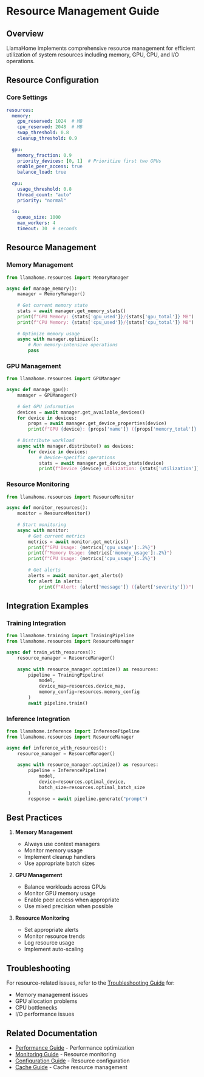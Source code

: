 # Resource Management Guide

## 

## Overview

LlamaHome implements comprehensive resource management for efficient utilization of system resources including memory, GPU, CPU, and I/O operations.

## Resource Configuration

### Core Settings
```yaml
resources:
  memory:
    gpu_reserved: 1024  # MB
    cpu_reserved: 2048  # MB
    swap_threshold: 0.8
    cleanup_threshold: 0.9
  
  gpu:
    memory_fraction: 0.9
    priority_devices: [0, 1]  # Prioritize first two GPUs
    enable_peer_access: true
    balance_load: true
  
  cpu:
    usage_threshold: 0.8
    thread_count: "auto"
    priority: "normal"
  
  io:
    queue_size: 1000
    max_workers: 4
    timeout: 30  # seconds
```

## Resource Management

### Memory Management
```python
from llamahome.resources import MemoryManager

async def manage_memory():
    manager = MemoryManager()
    
    # Get current memory state
    stats = await manager.get_memory_stats()
    print(f"GPU Memory: {stats['gpu_used']}/{stats['gpu_total']} MB")
    print(f"CPU Memory: {stats['cpu_used']}/{stats['cpu_total']} MB")
    
    # Optimize memory usage
    async with manager.optimize():
        # Run memory-intensive operations
        pass
```

### GPU Management
```python
from llamahome.resources import GPUManager

async def manage_gpu():
    manager = GPUManager()
    
    # Get GPU information
    devices = await manager.get_available_devices()
    for device in devices:
        props = await manager.get_device_properties(device)
        print(f"GPU {device}: {props['name']} ({props['memory_total']} MB)")
    
    # Distribute workload
    async with manager.distribute() as devices:
        for device in devices:
            # Device-specific operations
            stats = await manager.get_device_stats(device)
            print(f"Device {device} utilization: {stats['utilization']}%")
```

### Resource Monitoring
```python
from llamahome.resources import ResourceMonitor

async def monitor_resources():
    monitor = ResourceMonitor()
    
    # Start monitoring
    async with monitor:
        # Get current metrics
        metrics = await monitor.get_metrics()
        print(f"GPU Usage: {metrics['gpu_usage']:.2%}")
        print(f"Memory Usage: {metrics['memory_usage']:.2%}")
        print(f"CPU Usage: {metrics['cpu_usage']:.2%}")
        
        # Get alerts
        alerts = await monitor.get_alerts()
        for alert in alerts:
            print(f"Alert: {alert['message']} ({alert['severity']})")
```

## Integration Examples

### Training Integration
```python
from llamahome.training import TrainingPipeline
from llamahome.resources import ResourceManager

async def train_with_resources():
    resource_manager = ResourceManager()
    
    async with resource_manager.optimize() as resources:
        pipeline = TrainingPipeline(
            model,
            device_map=resources.device_map,
            memory_config=resources.memory_config
        )
        await pipeline.train()
```

### Inference Integration
```python
from llamahome.inference import InferencePipeline
from llamahome.resources import ResourceManager

async def inference_with_resources():
    resource_manager = ResourceManager()
    
    async with resource_manager.optimize() as resources:
        pipeline = InferencePipeline(
            model,
            device=resources.optimal_device,
            batch_size=resources.optimal_batch_size
        )
        response = await pipeline.generate("prompt")
```

## Best Practices

1. **Memory Management**
   - Always use context managers
   - Monitor memory usage
   - Implement cleanup handlers
   - Use appropriate batch sizes

2. **GPU Management**
   - Balance workloads across GPUs
   - Monitor GPU memory usage
   - Enable peer access when appropriate
   - Use mixed precision when possible

3. **Resource Monitoring**
   - Set appropriate alerts
   - Monitor resource trends
   - Log resource usage
   - Implement auto-scaling

## Troubleshooting

For resource-related issues, refer to the [Troubleshooting Guide](Troubleshooting.md) for:
- Memory management issues
- GPU allocation problems
- CPU bottlenecks
- I/O performance issues

## Related Documentation
- [Performance Guide](Performance.md) - Performance optimization
- [Monitoring Guide](Monitoring.md) - Resource monitoring
- [Configuration Guide](Config.md) - Resource configuration
- [Cache Guide](Cache.md) - Cache resource management
